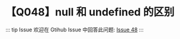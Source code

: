 # 【Q048】null 和 undefined 的区别


::: tip Issue
欢迎在 Gtihub Issue 中回答此问题: [Issue 48](https://github.com/kangyana/daily-question/issues/48)
:::

